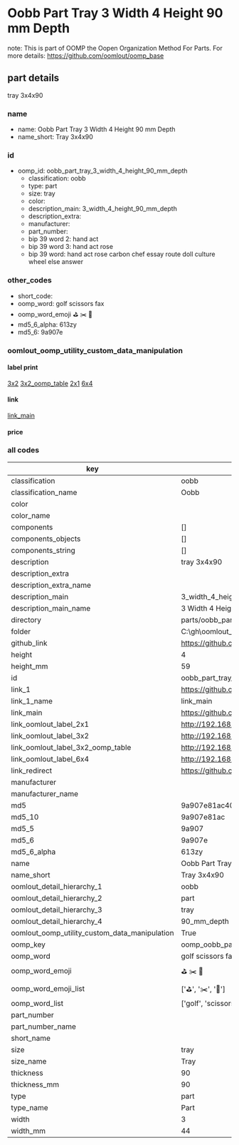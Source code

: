 # Oobb Part Tray 3 Width 4 Height 90 mm Depth  

note: This is part of OOMP the Oopen Organization Method For Parts. For more details: https://github.com/oomlout/oomp_base

##  part details
  



tray 3x4x90



### name
* name: Oobb Part Tray 3 Width 4 Height 90 mm Depth
* name_short: Tray 3x4x90 
### id
* oomp_id: oobb_part_tray_3_width_4_height_90_mm_depth
  * classification: oobb
  * type: part
  * size: tray
  * color: 
  * description_main: 3_width_4_height_90_mm_depth
  * description_extra: 
  * manufacturer: 
  * part_number: 
  * bip 39 word 2: hand act
  * bip 39 word 3: hand act rose
  * bip 39 word: hand act rose carbon chef essay route doll culture wheel else answer

### other_codes
* short_code: 
* oomp_word: golf scissors fax
* oomp_word_emoji :golf: :scissors: :fax:
* md5_6_alpha: 613zy
* md5_6: 9a907e






### oomlout_oomp_utility_custom_data_manipulation
#### label print
[3x2](http://192.168.1.245:1112/?label=oomp%20613zy)
[3x2_oomp_table](http://192.168.1.108:1112/?label=oomp%20613zy)
[2x1](http://192.168.1.242:1112/?label=oomp%20613zy)
[6x4](http://192.168.1.55:1112/?label=oomp%20613zy)    

#### link

[link_main](https://github.com/oomlout/oomlout_oobb_version_4_generated_parts/tree/main/navigation_oomp/oobb/part/tray/3_width_4_height_90_mm_depth/part)                              

#### price







### all codes 
| key | value |  
| --- | --- |  
| classification | oobb |  
| classification_name | Oobb |  
| color |  |  
| color_name |  |  
| components | [] |  
| components_objects | [] |  
| components_string | [] |  
| description | tray 3x4x90 |  
| description_extra |  |  
| description_extra_name |  |  
| description_main | 3_width_4_height_90_mm_depth |  
| description_main_name | 3 Width 4 Height 90 mm Depth |  
| directory | parts/oobb_part_tray_3_width_4_height_90_mm_depth |  
| folder | C:\gh\oomlout_oobb_version_4_generated_parts\parts\oobb_part_tray_3_width_4_height_90_mm_depth |  
| github_link | https://github.com/oomlout/oomlout_oomp_part_src/tree/main/parts/oobb_part_tray_3_width_4_height_90_mm_depth |  
| height | 4 |  
| height_mm | 59 |  
| id | oobb_part_tray_3_width_4_height_90_mm_depth |  
| link_1 | https://github.com/oomlout/oomlout_oobb_version_4_generated_parts/tree/main/navigation_oomp/oobb/part/tray/3_width_4_height_90_mm_depth/part |  
| link_1_name | link_main |  
| link_main | https://github.com/oomlout/oomlout_oobb_version_4_generated_parts/tree/main/navigation_oomp/oobb/part/tray/3_width_4_height_90_mm_depth/part |  
| link_oomlout_label_2x1 | http://192.168.1.242:1112/?label=oomp%20613zy |  
| link_oomlout_label_3x2 | http://192.168.1.245:1112/?label=oomp%20613zy |  
| link_oomlout_label_3x2_oomp_table | http://192.168.1.108:1112/?label=oomp%20613zy |  
| link_oomlout_label_6x4 | http://192.168.1.55:1112/?label=oomp%20613zy |  
| link_redirect | https://github.com/oomlout/oomlout_oobb_version_4_generated_parts/tree/main/parts/oobb_tray_03_04_90 |  
| manufacturer |  |  
| manufacturer_name |  |  
| md5 | 9a907e81ac40b7913493a22778009b46 |  
| md5_10 | 9a907e81ac |  
| md5_5 | 9a907 |  
| md5_6 | 9a907e |  
| md5_6_alpha | 613zy |  
| name | Oobb Part Tray 3 Width 4 Height 90 mm Depth |  
| name_short | Tray 3x4x90  |  
| oomlout_detail_hierarchy_1 | oobb |  
| oomlout_detail_hierarchy_2 | part |  
| oomlout_detail_hierarchy_3 | tray |  
| oomlout_detail_hierarchy_4 | 90_mm_depth |  
| oomlout_oomp_utility_custom_data_manipulation | True |  
| oomp_key | oomp_oobb_part_tray_3_width_4_height_90_mm_depth |  
| oomp_word | golf scissors fax |  
| oomp_word_emoji | :golf: :scissors: :fax: |  
| oomp_word_emoji_list | [':golf:', ':scissors:', ':fax:'] |  
| oomp_word_list | ['golf', 'scissors', 'fax'] |  
| part_number |  |  
| part_number_name |  |  
| short_name |  |  
| size | tray |  
| size_name | Tray |  
| thickness | 90 |  
| thickness_mm | 90 |  
| type | part |  
| type_name | Part |  
| width | 3 |  
| width_mm | 44 |  
